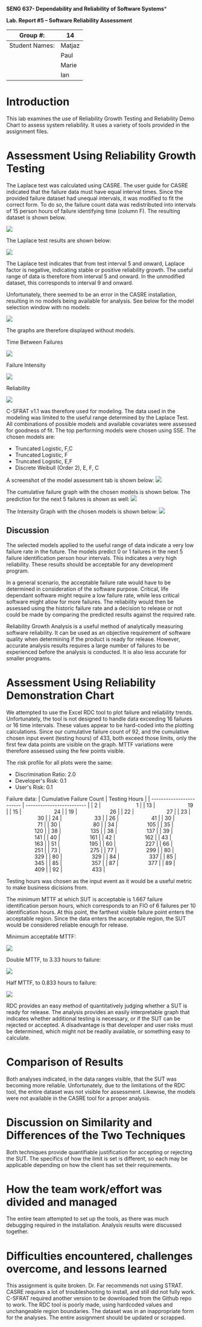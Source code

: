 **SENG 637- Dependability and Reliability of Software Systems***

**Lab. Report \#5 – Software Reliability Assessment**

| Group \#:       | 14  |
|-----------------|---|
| Student Names:  | Matjaz  |
|                 | Paul  |
|                 | Marie  |
|                 | Ian  |

# Introduction

This lab examines the use of Reliability Growth Testing and Reliability Demo Chart to assess system reliability. It uses a variety of tools provided in the assignment files.

# Assessment Using Reliability Growth Testing 

The Laplace test was calculated using CASRE. The user guide for CASRE indicated that the failure data must have equal interval times. Since the provided failure dataset had unequal intervals, it was modified to fit the correct form. To do so, the failure count data was redistributed into intervals of 15 person hours of failure identifying time (column F). The resulting dataset is shown below.

![](FEqualData.png)

The Laplace test results are shown below:

![](LaplaceFEqual.png)

The Laplace test indicates that from test interval 5 and onward, Laplace factor is negative, indicating stable or positive reliability growth. The useful range of data is therefore from interval 5 and onward. In the unmodified dataset, this corresponds to interval 9 and onward.

Unfortunately, there seemed to be an error in the CASRE installation, resulting in no models being available for analysis. See below for the model selection window with no models:

![](NoModels.png)

The graphs are therefore displayed without models.

Time Between Failures

![](TimeBetweenFailures.png)

Failure Intensity

![](FailureIntensity.png)

Reliability

![](Reliability.png)

C-SFRAT v1.1 was therefore used for modeling. The data used in the modeling was limited to the useful range determined by the Laplace Test. All combinations of possible models and available covariates were assessed for goodness of fit. The top performing models were chosen using SSE. The chosen models are:
- Truncated Logistic, F,C
- Truncated Logistic, F
- Truncated Logistic, E,F
- Discrete Weibull (Order 2), E, F, C

A screenshot of the model assessment tab is shown below:
![](TopModels.png)

The cumulative failure graph with the chosen models is shown below. The prediction for the next 5 failures is shown as well:
![](MVFGraph.png)

The Intensity Graph with the chosen models is shown below:
![](IntensityGraph.png)

## Discussion

The selected models applied to the useful range of data indicate a very low failure rate in the future. The models predict 0 or 1 failures in the next 5 failure identification person hour intervals. This indicates a very high reliability. These results should be acceptable for any development program.

In a general scenario, the acceptable failure rate would have to be determined in consideration of the software purpose. Critical, life dependant software might require a low failure rate, while less critical software might allow for more failures. The reliability would then be assessed using the historic failure rate and a decision to release or not could be made by comparing the predicted results against the required rate.

Reliability Growth Analysis is a useful method of analytically measuring software reliability. It can be used as an objective requirement of software quality when determining if the product is ready for release. However, accurate analysis results requires a large number of failures to be experienced before the analysis is conducted. It is also less accurate for smaller programs.


# Assessment Using Reliability Demonstration Chart 
We attempted to use the Excel RDC tool to plot failure and reliability trends. Unfortunately, the tool is not designed to handle data exceeding 16 failures or 16 time intervals. These values appear to be hard-coded into the plotting calculations. Since our cumulative failure count of 92, and the cumulative chosen input event (testing hours) of 433, both exceed those limits, only the first few data points are visible on the graph. MTTF variations were therefore assessed using the few points visible.

The risk profile for all plots were the same:
- Discrimination Ratio: 2.0
- Developer's Risk: 0.1
- User's Risk: 0.1

Failure data:
| Cumulative Failure Count | Testing Hours |
| ------------------------ | ------------------------- |
| 2                        |                        1  |
| 13                       |                      19   |
| 15                       |                      24   |
| 19                       |                      26   |
| 22                       |                      27   |
| 23                       |                      30   |
| 24                       |                      33   |
| 26                       |                      41   |
| 30                       |                      71   |
| 30                       |                      80   |
| 34                       |                    105    |
| 35                       |                    120    |
| 38                       |                    135    |
| 38                       |                    137    |
| 39                       |                    141    |
| 40                       |                    161    |
| 42                       |                    162    |
| 43                       |                    163    |
| 51                       |                    195    |
| 60                       |                    227    |
| 66                       |                    251    |
| 73                       |                    275    |
| 77                       |                    299    |
| 80                       |                    329    |
| 80                       |                    329    |
| 84                       |                    337    |
| 85                       |                    345    |
| 85                       |                    357    |
| 87                       |                    377    |
| 89                       |                    409    |
| 92                       |                    433    |

Testing hours was chosen as the input event as it would be a useful metric to make business dicisions from. 

The minimum MTTF at which SUT is acceptable is 1.667 failure identification person hours, which corresponds to an FIO of 6 failures per 10 identification hours. At this point, the farthest visible failure point enters the acceptable region. Since the data enters the acceptable region, the SUT would be considered reliable enough for release.

Minimum acceptable MTTF:

![](MinMTTF.png)

Double MTTF, to 3.33 hours to failure:

![](HalfMTTF.png)

Half MTTF, to 0.833 hours to failure:

![](DoubleMTTF.png)

RDC provides an easy method of quantitatively judging whether a SUT is ready for release. The analysis provides an easily interpretable graph that indicates whether additional testing is necessary, or if the SUT can be rejected or accepted. A disadvantage is that developer and user risks must be determined, which might not be readily available, or something easy to calculate.

# Comparison of Results

Both analyses indicated, in the data ranges visible, that the SUT was becoming more reliable. Unfortunately, due to the limitations of the RDC tool, the entire dataset was not visible for assessment. Likewise, the models were not available in the CASRE tool for a proper analysis.

# Discussion on Similarity and Differences of the Two Techniques

Both techniques provide quantifiable justification for accepting or rejecting the SUT. The specifics of how the limit is set is different, so each may be applicable depending on how the client has set their requirements.

# How the team work/effort was divided and managed

The entire team attempted to set up the tools, as there was much debugging required in the installation. Analysis results were discussed together.

# Difficulties encountered, challenges overcome, and lessons learned

This assignment is quite broken. Dr. Far recommends not using STRAT. CASRE requires a lot of troubleshooting to install, and still did not fully work. C-SFRAT required another version to be downloaded from the Github repo to work. The RDC tool is poorly made, using hardcoded values and unchangeable region boundaries. The dataset was in an inappropriate form for the analyses. The entire assignment should be updated or scrapped.
